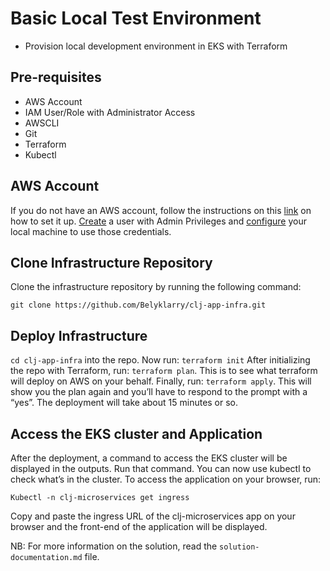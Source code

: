 # Basic Local Test Environment
* Provision local development environment in EKS with Terraform
## Pre-requisites
* AWS Account
* IAM User/Role with Administrator Access
* AWSCLI
* Git
* Terraform
* Kubectl
## AWS Account
If you do not have an AWS account, follow the instructions on this [link](https://aws.amazon.com/premiumsupport/knowledge-center/create-and-activate-aws-account/) on how to set it up.
[Create](https://docs.aws.amazon.com/IAM/latest/UserGuide/getting-started_create-admin-group.html) a user with Admin Privileges and [configure](https://docs.aws.amazon.com/cli/latest/userguide/cli-configure-quickstart.html) your local machine to use those credentials.
## Clone Infrastructure Repository
Clone the infrastructure repository by running the following command:
```console
git clone https://github.com/Belyklarry/clj-app-infra.git
```
## Deploy Infrastructure
```cd clj-app-infra``` into the repo.
Now run: ```terraform init```
After initializing the repo with Terraform, run: ```terraform plan```. This is to see what terraform will deploy on AWS on your behalf.
Finally, run: ```terraform apply```. This will show you the plan again and you’ll have to respond to the prompt with a “yes”.
The deployment will take about 15 minutes or so.
## Access the EKS cluster and Application
After the deployment, a command to access the EKS cluster will be displayed in the outputs. Run that command.
You can now use kubectl to check what’s in the cluster.
To access the application on your browser, run:
```console
Kubectl -n clj-microservices get ingress
```
Copy and paste the ingress URL of the clj-microservices app on your browser and the front-end of the application will be displayed.

NB: For more information on the solution, read the ```solution-documentation.md``` file. 
